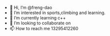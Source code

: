 - 👋 Hi, I’m @freng-dao
- 👀 I’m interested in sports,climbing and learning.
- 🌱 I’m currently learning c++
- 💞️ I’m looking to collaborate on 
- 📫 How to reach me 13295412260

<!---
freng-dao/freng-dao is a ✨ special ✨ repository because its `README.md` (this file) appears on your GitHub profile.
You can click the Preview link to take a look at your changes.
--->
